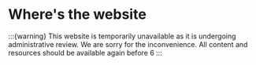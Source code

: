 # Where's the website

:::{warning}
This website is temporarily unavailable as it is undergoing administrative review. We are sorry for the inconvenience. All content and resources should be available again before 6
:::